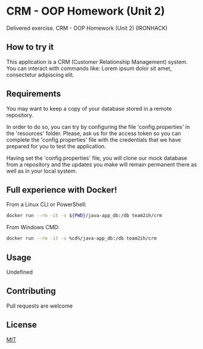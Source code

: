 # CRM - OOP Homework (Unit 2)

Delivered exercise. CRM - OOP Homework (Unit 2) (IRONHACK)

<!--- ![alt text](example.jpg "Ejemplo output terminal") -->

## How to try it

This application is a CRM (Customer Relationship Management) system.
You can interact with commands like:
Lorem ipsum dolor sit amet, consectetur adipiscing elit.

## Requirements

You may want to keep a copy of your database stored in a remote repository.

In order to do so, you can try by configuring the file 'config.properties' in the 'resources' folder.
Please, ask us for the access token so you can complete the 'config.properties' file with the credentials
that we have prepared for you to test the application.

Having set the 'config.properties' file, you will clone our mock database from a repository and the updates 
you make will remain permanent there as well as in your local system.

## Full experience with Docker!

From a Linux CLI or PowerShell:
```bash
docker run --rm -it -v ${PWD}/java-app_db:/db team2ih/crm
```

From Windows CMD:
```bash
docker run --rm -it -v %cd%/java-app_db:/db team2ih/crm
```

## Usage

Undefined

## Contributing

Pull requests are welcome

## License

[MIT](LICENSE.txt)
